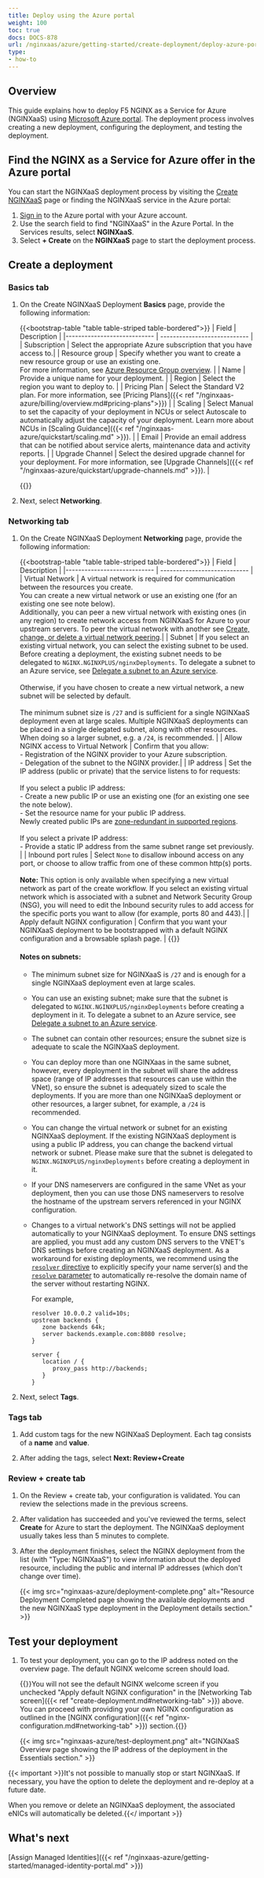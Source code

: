 ```yaml
---
title: Deploy using the Azure portal
weight: 100
toc: true
docs: DOCS-878
url: /nginxaas/azure/getting-started/create-deployment/deploy-azure-portal/
type:
- how-to
---
```


## Overview

This guide explains how to deploy F5 NGINX as a Service for Azure (NGINXaaS) using [Microsoft Azure portal](https://azure.microsoft.com/en-us/get-started/azure-portal). The deployment process involves creating a new deployment, configuring the deployment, and testing the deployment.

## Find the NGINX as a Service for Azure offer in the Azure portal

You can start the NGINXaaS deployment process by visiting the [Create NGINXaaS](https://portal.azure.com/#create/f5-networks.f5-nginx-for-azure) page or finding the NGINXaaS service in the Azure portal:

1. [Sign in](https://portal.azure.com/) to the Azure portal with your Azure account.
1. Use the search field to find "NGINXaaS" in the Azure Portal. In the Services results, select **NGINXaaS**.
1. Select **+ Create** on the **NGINXaaS** page to start the deployment process.


## Create a deployment

### Basics tab

1. On the Create NGINXaaS Deployment **Basics** page, provide the following information:

   {{<bootstrap-table "table table-striped table-bordered">}}
  | Field                       | Description                |
  |---------------------------- | ---------------------------- |
  | Subscription                | Select the appropriate Azure subscription that you have access to.|
  | Resource group              | Specify whether you want to create a new resource group or use an existing one.<br> For more information, see [Azure Resource Group overview](https://docs.microsoft.com/en-us/azure/azure-resource-manager/management/overview).         |
  | Name                        | Provide a unique name for your deployment. |
  | Region                      | Select the region you want to deploy to.   |
  | Pricing Plan                | Select the Standard V2 plan. For more information, see [Pricing Plans]({{< ref "/nginxaas-azure/billing/overview.md#pricing-plans">}})   |
  | Scaling                     | Select Manual to set the capacity of your deployment in NCUs or select Autoscale to automatically adjust the capacity of your deployment. Learn more about NCUs in [Scaling Guidance]({{< ref "/nginxaas-azure/quickstart/scaling.md" >}}). |
  | Email                       | Provide an email address that can be notified about service alerts, maintenance data and activity reports. |
  | Upgrade Channel             | Select the desired upgrade channel for your deployment. For more information, see [Upgrade Channels]({{< ref "/nginxaas-azure/quickstart/upgrade-channels.md" >}}). |

   {{</bootstrap-table>}}

1. Next, select **Networking**.

### Networking tab

1. On the Create NGINXaaS Deployment **Networking** page, provide the following information:

   {{<bootstrap-table "table table-striped table-bordered">}}
   | Field                       | Description                |
   |---------------------------- | ---------------------------- |
   | Virtual Network             | A virtual network is required for communication between the resources you create.<br>You can create a new virtual network or use an existing one (for an existing one see note below).<br>Additionally, you can peer a new virtual network with existing ones (in any region) to create network access from NGINXaaS for Azure to your upstream servers. To peer the virtual network with another see [Create, change, or delete a virtual network peering](https://docs.microsoft.com/en-us/azure/virtual-network/virtual-network-manage-peering).|
   | Subnet              | If you select an existing virtual network, you can select the existing subnet to be used. Before creating a deployment, the existing subnet needs to be delegated to `NGINX.NGINXPLUS/nginxDeployments`. To delegate a subnet to an Azure service, see [Delegate a subnet to an Azure service](https://learn.microsoft.com/en-us/azure/virtual-network/manage-subnet-delegation?source=recommendations#delegate-a-subnet-to-an-azure-service).<br><br>Otherwise, if you have chosen to create a new virtual network, a new subnet will be selected by default.<br><br>The minimum subnet size is `/27` and is sufficient for a single NGINXaaS deployment even at large scales. Multiple NGINXaaS deployments can be placed in a single delegated subnet, along with other resources. When doing so a larger subnet, e.g. a `/24`, is recommended. |
   | Allow NGINX access to Virtual Network | Confirm that you allow:<br>- Registration of the NGINX provider to your Azure subscription.<br>- Delegation of the subnet to the NGINX provider.|
   | IP address          | Set the IP address (public or private) that the service listens to for requests:<br><br>If you select a public IP address:<br>- Create a new public IP or use an existing one (for an existing one see the note below).<br>- Set the resource name for your public IP address.<br>Newly created public IPs are [zone-redundant in supported regions](https://learn.microsoft.com/en-us/azure/virtual-network/ip-services/public-ip-addresses#availability-zone). <br><br>If you select a private IP address:<br>- Provide a static IP address from the same subnet range set previously.   |
   | Inbound port rules | Select `None` to disallow inbound access on any port, or choose to allow traffic from one of these common http(s) ports. <br><br> **Note:** This option is only available when specifying a new virtual network as part of the create workflow. If you select an existing virtual network which is associated with a subnet and Network Security Group (NSG), you will need to edit the Inbound security rules to add access for the specific ports you want to allow (for example, ports 80 and 443).|
   | Apply default NGINX configuration | Confirm that you want your NGINXaaS deployment to be bootstrapped with a default NGINX configuration and a browsable splash page. |
   {{</bootstrap-table>}}

   #### **Notes on subnets:**

   - The minimum subnet size for NGINXaaS is `/27` and is enough for a single NGINXaaS deployment even at large scales.
   - You can use an existing subnet; make sure that the subnet is delegated to `NGINX.NGINXPLUS/nginxDeployments` before creating a deployment in it. To delegate a subnet to an Azure service, see [Delegate a subnet to an Azure service](https://learn.microsoft.com/en-us/azure/virtual-network/manage-subnet-delegation?source=recommendations#delegate-a-subnet-to-an-azure-service).
   - The subnet can contain other resources; ensure the subnet size is adequate to scale the NGINXaaS deployment.
   - You can deploy more than one NGINXaas in the same subnet, however, every deployment in the subnet will share the address space (range of IP addresses that resources can use within the VNet), so ensure the subnet is adequately sized to scale the deployments. If you are more than one NGINXaaS deployment or other resources, a larger subnet, for example, a `/24` is recommended.
   - You can change the virtual network or subnet for an existing NGINXaaS deployment. If the existing NGINXaaS deployment is using a public IP address, you can change the backend virtual network or subnet. Please make sure that the subnet is delegated to `NGINX.NGINXPLUS/nginxDeployments` before creating a deployment in it.
   - If your DNS nameservers are configured in the same VNet as your deployment, then you can use those DNS nameservers to resolve the hostname of the upstream servers referenced in your NGINX configuration.
   - Changes to a virtual network's DNS settings will not be applied automatically to your NGINXaaS deployment. To ensure DNS settings are applied, you must add any custom DNS servers to the VNET's DNS settings before creating an NGINXaaS deployment. As a workaround for existing deployments, we recommend using the [`resolver` directive](https://nginx.org/en/docs/http/ngx_http_core_module.html#resolver) to explicitly specify your name server(s) and the [`resolve` parameter](https://nginx.org/en/docs/http/ngx_http_upstream_module.html#resolve) to automatically re-resolve the domain name of the server without restarting NGINX.

      For example,

      ```nginx
      resolver 10.0.0.2 valid=10s;
      upstream backends {
         zone backends 64k;
         server backends.example.com:8080 resolve;
      }

      server {
         location / {
            proxy_pass http://backends;
         }
      }
      ```


1. Next, select **Tags**.

### Tags tab

1. Add custom tags for the new NGINXaaS Deployment.  Each tag consists of a **name** and **value**.

1. After adding the tags, select **Next: Review+Create**

### Review + create tab

1. On the Review + create tab, your configuration is validated. You can review the selections made in the previous screens.

1. After validation has succeeded and you've reviewed the terms, select **Create** for Azure to start the deployment. The NGINXaaS deployment usually takes less than 5 minutes to complete.

1. After the deployment finishes, select the NGINX deployment from the list (with "Type: NGINXaaS") to view information about the deployed resource, including the public and internal IP addresses (which don't change over time).

   {{< img src="nginxaas-azure/deployment-complete.png" alt="Resource Deployment Completed page showing the available deployments and the new NGINXaaS type deployment in the Deployment details section." >}}


## Test your deployment

1. To test your deployment, you can go to the IP address noted on the overview page. The default NGINX welcome screen should load.

   {{<note>}}You will not see the default NGINX welcome screen if you unchecked "Apply default NGINX configuration" in the [Networking Tab screen]({{< ref "create-deployment.md#networking-tab" >}}) above. You can proceed with providing your own NGINX configuration as outlined in the [NGINX configuration]({{< ref "nginx-configuration.md#networking-tab" >}}) section.{{</note>}}

   {{< img src="nginxaas-azure/test-deployment.png" alt="NGINXaaS Overview page showing the IP address of the deployment in the Essentials section." >}}

{{< important >}}It's not possible to manually stop or start NGINXaaS. If necessary, you have the option to delete the deployment and re-deploy at a future date.

When you remove or delete an NGINXaaS deployment, the associated eNICs will automatically be deleted.{{</ important >}}

## What's next

[Assign Managed Identities]({{< ref "/nginxaas-azure/getting-started/managed-identity-portal.md" >}})
